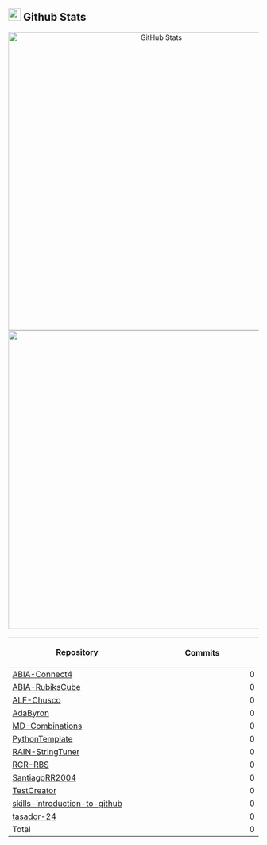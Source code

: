 ## <img src="https://media.giphy.com/media/iY8CRBdQXODJSCERIr/giphy.gif" width="25"><b> Github Stats </b>

<p align="center">
  <a href="https://github.com/SantiagoRR2004">
    <img
      width="600px"
      src="https://github-readme-stats-liard-nu-21.vercel.app/api?username=SantiagoRR2004&show_icons=true&hide_title=true&show=reviews,prs_merged&include_all_commits=true"
      alt="GitHub Stats"
      />
    <img
      width="600px"
      src="https://github-readme-stats-liard-nu-21.vercel.app/api/top-langs/?username=SantiagoRR2004&show_icons=true"
      />
  </a>
</p>

| <img width="1000"><br><p align="center">Repository | <img width="1000" height="1"><br><p align="center">Commits  |
|:----------|----------:|
| [ABIA-Connect4](https://github.com/SantiagoRR2004/ABIA-Connect4) | 0 |
| [ABIA-RubiksCube](https://github.com/SantiagoRR2004/ABIA-RubiksCube) | 0 |
| [ALF-Chusco](https://github.com/SantiagoRR2004/ALF-Chusco) | 0 |
| [AdaByron](https://github.com/SantiagoRR2004/AdaByron) | 0 |
| [MD-Combinations](https://github.com/SantiagoRR2004/MD-Combinations) | 0 |
| [PythonTemplate](https://github.com/SantiagoRR2004/PythonTemplate) | 0 |
| [RAIN-StringTuner](https://github.com/SantiagoRR2004/RAIN-StringTuner) | 0 |
| [RCR-RBS](https://github.com/SantiagoRR2004/RCR-RBS) | 0 |
| [SantiagoRR2004](https://github.com/SantiagoRR2004/SantiagoRR2004) | 0 |
| [TestCreator](https://github.com/SantiagoRR2004/TestCreator) | 0 |
| [skills-introduction-to-github](https://github.com/SantiagoRR2004/skills-introduction-to-github) | 0 |
| [tasador-24](https://github.com/SantiagoRR2004/tasador-24) | 0 |
| Total | 0 |
